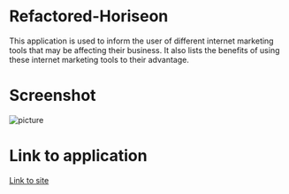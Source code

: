 # Refactored-Horiseon

This application is used to inform the user of different internet marketing tools that may be affecting their business. It also lists the benefits of using these internet marketing tools to their advantage.

# Screenshot

![picture](images/app-screenshot.png "Screenshot of application")

# Link to application

[Link to site](https://jakelw96.github.io/refactored-horiseon/)
